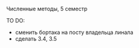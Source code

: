 Численные методы, 5 семестр


TO DO:
- сменить бортака на посту владельца линала
- сделать 3.4, 3.5

